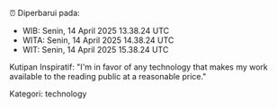 ⏰ Diperbarui pada:
- WIB: Senin, 14 April 2025 13.38.24 UTC
- WITA: Senin, 14 April 2025 14.38.24 UTC
- WIT: Senin, 14 April 2025 15.38.24 UTC

Kutipan Inspiratif:
"I'm in favor of any technology that makes my work available to the reading public at a reasonable price."


Kategori: technology


